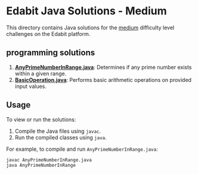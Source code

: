 # Edabit Java Solutions - Medium

This directory contains Java solutions for the [medium](https://edabit.com/) difficulty level challenges on the Edabit platform.

## programming solutions

1. **[AnyPrimeNumberInRange.java](AnyPrimeNumberInRange.java)**: Determines if any prime number exists within a given range.
2. **[BasicOperation.java](BasicOperation.java)**: Performs basic arithmetic operations on provided input values.

## Usage

To view or run the solutions:
1. Compile the Java files using `javac`.
2. Run the compiled classes using `java`.

For example, to compile and run `AnyPrimeNumberInRange.java`:
```sh
javac AnyPrimeNumberInRange.java
java AnyPrimeNumberInRange

